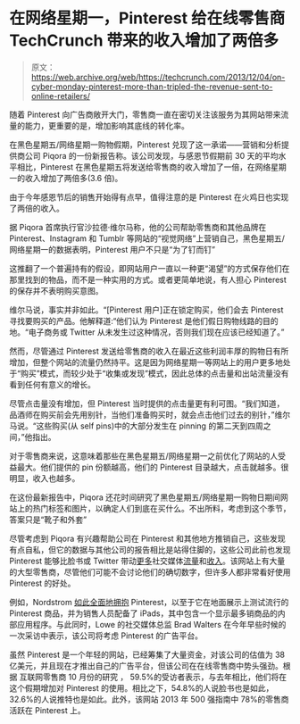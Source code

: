 # 在网络星期一，Pinterest 给在线零售商 TechCrunch 带来的收入增加了两倍多

> 原文：<https://web.archive.org/web/https://techcrunch.com/2013/12/04/on-cyber-monday-pinterest-more-than-tripled-the-revenue-sent-to-online-retailers/>

随着 Pinterest 向广告商敞开大门，零售商一直在密切关注该服务为其网站带来流量的能力，更重要的是，增加影响其底线的转化率。

在黑色星期五/网络星期一购物假期，Pinterest 兑现了这一承诺——营销和分析提供商公司 Piqora 的一份新报告称。该公司发现，与感恩节假期前 30 天的平均水平相比，Pinterest 在黑色星期五将发送给零售商的收入增加了一倍，在网络星期一的收入增加了两倍多(3.6 倍)。

由于今年感恩节后的销售开始得有点早，值得注意的是 Pinterest 在火鸡日也实现了两倍的收入。

据 Piqora 首席执行官沙拉德·维尔马称，他的公司帮助零售商和其他品牌在 Pinterest、Instagram 和 Tumblr 等网站的“视觉网络”上营销自己，黑色星期五/网络星期一的数据表明，Pinterest 用户不只是“为了钉而钉”

这推翻了一个普遍持有的假设，即网站用户一直以一种更“渴望”的方式保存他们在那里找到的物品，而不是一种实用的方式。或者更简单地说，有人担心 Pinterest 的保存并不表明购买意图。

维尔马说，事实并非如此。“[Pinterest 用户]正在锁定购买，他们会去 Pinterest 寻找要购买的产品。他解释道:“他们认为 Pinterest 是他们假日购物线路的目的地。“电子商务或 Twitter 从未发生过这种情况，否则我们现在应该已经知道了。”

然而，尽管通过 Pinterest 发送给零售商的收入在最近这些利润丰厚的购物日有所增加，但整个网站的流量仍然持平。这是因为网络星期一等网站上的用户更多地处于“购买”模式，而较少处于“收集或发现”模式，因此总体的点击量和出站流量没有看到任何有意义的增长。

尽管点击量没有增加，但 Pinterest 当时提供的点击量更有利可图。“我们知道，品酒师在购买前会先用别针，当他们准备购买时，就会点击他们过去的别针，”维尔马说。“这些购买(从 self pins)中的大部分发生在 pinning 的第二天到四周之间，”他指出。

对于零售商来说，这意味着那些在黑色星期五/网络星期一之前优化了网站的人受益最大。他们提供的 pin 份额越高，他们的 Pinterest 目录越大，点击就越多。很明显，收入也越多。

在这份最新报告中，Piqora 还花时间研究了黑色星期五/网络星期一购物日期间网站上的热门标签和图片，以确定人们到底在买什么。不出所料，考虑到这个季节，答案只是“靴子和外套”

尽管考虑到 Piqora 有兴趣帮助公司在 Pinterest 和其他地方推销自己，这些发现有点自私，但它的数据与其他公司的报告相比是站得住脚的，这些公司此前也发现 Pinterest 能够比脸书或 Twitter 带动[更多](https://web.archive.org/web/20221210035137/https://beta.techcrunch.com/2012/07/09/pinterest-now-beating-google-referral-traffic-plus-bing-twitter-stumbleupon/)社交媒体[流量](https://web.archive.org/web/20221210035137/https://beta.techcrunch.com/2012/03/08/pinterest-now-generates-more-referral-traffic-than-twitter-study/)和[收入](https://web.archive.org/web/20221210035137/http://www.reuters.com/article/2013/02/27/net-us-consumer-retail-pinterest-idUSBRE91Q19920130227)。该网站上有大量的大型零售商，尽管他们可能不会讨论他们的确切数字，但许多人都非常看好使用 Pinterest 的好处。

例如，Nordstrom [如此全面地拥抱](https://web.archive.org/web/20221210035137/http://www.businessinsider.com/nordstroms-pinterest-in-stores-plan-2013-11) Pinterest，以至于它在地面展示上测试流行的 Pinterest 商品，并为销售人员配备了 iPads，其中包含一个显示最多销商品的内部应用程序。与此同时，Lowe 的社交媒体总监 Brad Walters 在今年早些时候的一次采访中表示，该公司将考虑 Pinterest 的广告平台。

虽然 Pinterest 是一个年轻的网站，已经筹集了大量资金，对该公司的估值为 38 亿美元，并且现在才推出自己的广告平台，但该公司在在线零售商中势头强劲。根据 互联网零售商 10 月份的研究 ， 59.5%的受访者表示，与去年相比，他们将在这个假期增加对 Pinterest 的使用。相比之下，54.8%的人说脸书也是如此，32.6%的人说推特也是如此。此外，该网站 2013 年 500 强指南中 78%的零售商活跃在 Pinterest 上。